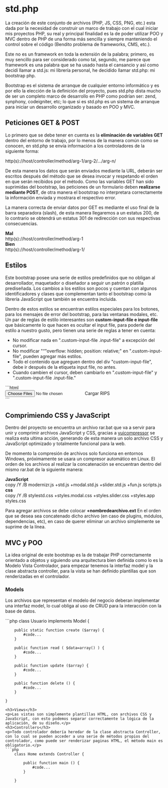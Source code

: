 <h1>std.php</h1>
<p>La creación de este conjunto de archivos (PHP, JS, CSS, PNG, etc.) esta dada por la necesidad de construir un marco de trabajo con el cual iniciar mis proyectos PHP, su real y principal finalidad es la de poder utilizar POO y MVC dentro de PHP de una forma más sencilla y siempre manteniendo el control sobre el código (Bendito problema de frameworks, CMS, etc.).</p>
<p>Este no es un framework en toda la extensión de la palabra; primero, es muy sencillo para ser considerado como tal, segundo, me parece que framework es una palabra que se ha usado hasta el cansancio y así como decidí llamar a std.js: mi librería personal, he decidido llamar std.php: mi bootstrap php.</p>
<p>Bootstrap es el sistema de arranque de cualquier entorno informático y es por ello la elección de la definición del proyecto, pues std.php dista mucho de ser un completo marco de desarrollo en PHP como podrían ser: zend, synphony, codeigniter, etc; lo que si es std.php es un sistema de arranque para iniciar un desarrollo organizado y basado en POO y MVC.</p>
<h2>Peticiones GET & POST</h2>
<p>Lo primero que se debe tener en cuenta es la <b>eliminación de variables GET</b> dentro del entorno de trabajo, por lo menos de la manera común como se conocen, en std.php se envía información a los controladores de la siguiente forma:</p>
	http(s)://host/controller/method/arg-1/arg-2/.../arg-n/
<p>De esta manera los datos que serán enviados mediante la URL, deberán ser escritos después del método que se desea invocar y respetando el orden en que serán recibidos por el método. Como las variables GET han sido suprimidas del bootstrap, las peticiones de un formulario deben <b>realizarse mediante POST</b>, de otra manera el bootstrap no interpretara correctamente la información enviada y mostrara el respectivo error.</p>
<p>La manera correcta de enviar datos por GET es mediante el uso final de la barra separadora (slash), de esta manera llegaremos a un estatus 200, de lo contrario se obtendrá un estatus 301 de redirección con sus respectivas consecuencias.</p>
<div><b>Mal</b></div>
	http(s)://host/controller/method/arg-1
<div><b>Bien</b></div>
	http(s)://host/controller/method/arg-1/
<h2>Estilos</h2>
<p>Este bootstrap posee una serie de estilos predefinidos que no obligan al desarrollador, maquetador o diseñador a seguir un patrón o platilla prediseñada. Los cambios a los estilos son pocos y cuentan con algunos identificadores y clases que complementan tanto el bootstrap como la librería JavaScript que también se encuentra incluida.</p>
<p>Dentro de estos estilos se encuentran estilos especiales para los botones, para los mensajes de error del bootstrap, para las ventanas modales, etc. Un par de reglas de estilo interesantes son <b>custom-input-file e input-file</b> que básicamente lo que hacen es ocultar el input file, para poderle dar estilo a nuestro gusto, pero tienen una serie de reglas a tener en cuenta:</p>
<ul>
	<li>No modificar nada en ".custom-input-file .input-file" a excepción del cursor.</li>
	<li>No modificar "“"overflow: hidden; position: relative;" en ".custom-input-file", pueden agregar más estilos.</li>
	<li>Todo el contenido que agreguen dentro del div "custom-input-file", debe ir después de la etiqueta input file, no antes.</li>
	<li>Cuando cambien el cursor, deben cambiarlo en ".custom-input-file" y ".custom-input-file .input-file."</li>
</ul>
```html
	<div class="btn custom-input-file">
		<input type="file" name="rips" class="input-file" id="rips" multiple="multiple" />Cargar RIPS
	</div>​
```
<h2>Comprimiendo CSS y JavaScript</h2>
<p>Dentro del proyecto se encuentra un archivo rar.bat que va a servir para unir y comprimir archivos JavaScript y CSS, gracias a <a href="http://developer.yahoo.com/yui/compressor/">yuicompressor</a> se realiza esta ultima acción, generando de esta manera un solo archivo CSS y JavaScript optimizado y totalmente funcional para la web.</p>
<p>De momento la compresión de archivos solo funciona en entornos Windows, próximamente se usara un compresor automático en Linux. El orden de los archivos al realizar la concatenación se encuentran dentro del mismo rar.bat de la siguiente manera:</p>
<div><b>JavaScript</b></div>
	copy /Y /B modernizr.js +std.js +modal.std.js +slider.std.js +fun.js scripts.js
<div><b>css</b></div>
	copy /Y /B stylestd.css +styles.modal.css +styles.slider.css +styles.app styles.css
<p>Para agregar archivos se debe colocar <b>+nombredearchivo.ext</b> En el orden que se desea sea concatenado dicho archivo (en caso de plugins, módulos, dependencias, etc), en caso de querer eliminar un archivo simplemente se suprime de la línea.</p>
<h2>MVC y POO</h2>
<p>La idea original de este bootstrap es la de trabajar PHP correctamente orientado a objetos y siguiendo una arquitectura bien definida como lo es la Modelo Vista Controlador, para empezar tenemos la interfaz model y la clase abstracta controller, para la vista se han definido plantillas que son renderizadas en el controlador.</p>
<h3>Models</h3>
<p>Los archivos que representan el modelo del negocio deberan implementar una interfaz model, lo cual obliga al uso de CRUD para la interacción con la base de datos.</p>
```php
	class Usuario implements Model {

		public static function create ($array) {
			#code...
		}

		public function read ( $data=array() ) {
			#code...
		}

		public function update ($array) {
			#code...
		}

		public function delete () {
			#code...
		}

	}
```
<h3>Views</h3>
<p>Las vistas son simplemente plantillas HTML, con archivos CSS y JavaScript, con esto podemos separar correctamente la lógica de la aplicación, de su diseño.</p>
<h3>Controllers</h3>
<p>Todo controlador debería heredar de la clase abstracta Controller, con lo cual se pueden acceder a una serie de métodos propios del controlador, como puede ser renderizar paginas HTML, el método main es obligatorio.</p>
```php
	class Home extends Controller {

		public function main () {
			#code...
		}

	}
```